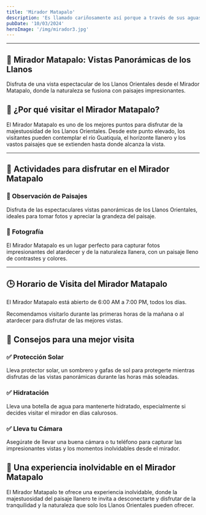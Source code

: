 ```yaml
---
title: 'Mirador Matapalo'
description: 'Es llamado cariñosamente así porque a través de sus aguas cristalinas puedes observar tonos amarillos, azules, verdes, rojos y negros. Este milagro de la naturaleza se debe a la Macarenia clavigera, una planta acuática endémica que al contacto con los rayos del sol ‘pinta’ de hermosos colores a Caño Cristales.'
pubDate: '10/03/2024'
heroImage: '/img/mirador3.jpg'
---
```


---
<!-- Sección Principal con Parallax -->
<section class="relative bg-cover bg-center h-screen overflow-hidden" style="background-image: url('https://ejemplo.com/mirador-matapalo.jpg');">
  <!-- Fondo con transparencia -->
  <div class="absolute inset-0 bg-green-600 bg-opacity-50 flex items-center justify-center animate-fade-in">
    <!-- Contenedor de texto más amplio y estético -->
    <div class="text-center text-white p-12 max-w-2xl bg-opacity-90 bg-green-900 rounded-xl shadow-2xl transform hover:scale-105 transition duration-500">
      <h1 class="text-5xl font-bold animate-pulse text-shadow-md">
        🌄 Mirador Matapalo: Vistas Panorámicas de los Llanos
      </h1>
      <p class="mt-8 text-2xl leading-relaxed">
        Disfruta de una vista espectacular de los Llanos Orientales desde el Mirador Matapalo, donde la naturaleza se fusiona con paisajes impresionantes.
      </p>
    </div>
  </div>
</section>

<!-- Título centrado de "¿Por qué visitar el Mirador Matapalo?" -->
<div class="text-center mx-auto mt-16 mb-16" style="max-width: 600px;">
  <h2 class="text-4xl font-bold text-black leading-tight">
    🌟 ¿Por qué visitar el Mirador Matapalo?
  </h2>
</div>

<div class="p-8 bg-white shadow-lg rounded-lg mt-16 mb-16 text-center transition-transform transform hover:scale-105 hover:shadow-2xl duration-300">
  <p class="text-gray-700 text-xl leading-relaxed">
    El Mirador Matapalo es uno de los mejores puntos para disfrutar de la majestuosidad de los Llanos Orientales. Desde este punto elevado, los visitantes pueden contemplar el río Guatiquía, el horizonte llanero y los vastos paisajes que se extienden hasta donde alcanza la vista.
  </p>
</div>

---

<!-- Actividades para disfrutar en el Mirador Matapalo -->
<div class="text-center mx-auto mt-16 mb-16" style="max-width: 600px;">
  <h2 class="text-4xl font-bold text-black leading-tight">
    🌄 Actividades para disfrutar en el Mirador Matapalo
  </h2>
</div>

<div class="grid grid-cols-1 md:grid-cols-2 gap-8 mt-16 mb-16 text-center">
  
  <!-- Tarjeta 1: Observación de Paisajes -->
  <div class="bg-white shadow-xl rounded-lg p-6 transition-transform transform hover:scale-110 duration-500 hover:shadow-2xl hover:bg-green-100">
    <h3 class="text-2xl font-bold text-green-700 mb-4">🌅 Observación de Paisajes</h3>
    <p class="text-gray-600">
      Disfruta de las espectaculares vistas panorámicas de los Llanos Orientales, ideales para tomar fotos y apreciar la grandeza del paisaje.
    </p>
  </div>

  <!-- Tarjeta 2: Fotografía -->
  <div class="bg-white shadow-xl rounded-lg p-6 transition-transform transform hover:scale-110 duration-500 hover:shadow-2xl hover:bg-green-100">
    <h3 class="text-2xl font-bold text-green-700 mb-4">📸 Fotografía</h3>
    <p class="text-gray-600">
      El Mirador Matapalo es un lugar perfecto para capturar fotos impresionantes del atardecer y de la naturaleza llanera, con un paisaje lleno de contrastes y colores.
    </p>
  </div>

</div>

---

<!-- Horario del Mirador Matapalo -->
<div class="text-center mx-auto mt-16 mb-16" style="max-width: 600px;">
  <h2 class="text-4xl font-bold text-black leading-tight">
    🕒 Horario de Visita del Mirador Matapalo
  </h2>
</div>

<div class="relative bg-white p-10 shadow-lg rounded-lg max-w-4xl mx-auto mt-16 mb-16 transition-transform transform hover:scale-105 hover:shadow-2xl duration-500 text-center">
  <p class="text-xl text-gray-600">El Mirador Matapalo está abierto de <span class="font-bold text-green-700">6:00 AM</span> a <span class="font-bold text-green-700">7:00 PM</span>, todos los días.</p>
  <p class="mt-6 text-gray-500">Recomendamos visitarlo durante las primeras horas de la mañana o al atardecer para disfrutar de las mejores vistas.</p>
</div>

<!-- Consejos para una mejor visita -->
<div class="text-center mx-auto mt-16 mb-16" style="max-width: 600px;">
  <h2 class="text-4xl font-bold text-black leading-tight">
    📌 Consejos para una mejor visita
  </h2>
</div>

<div class="grid grid-cols-1 md:grid-cols-3 gap-10 mt-16 mb-16 max-w-6xl mx-auto text-center">
  
  <!-- Consejo 1: Protección Solar -->
  <div class="bg-gray-50 shadow-lg rounded-lg p-8 transition-transform transform hover:scale-105 duration-300">
    <h3 class="text-3xl font-bold text-green-800 flex items-center justify-center">
      ✅ Protección Solar
    </h3>
    <p class="text-xl text-gray-700 mt-6">
      Lleva protector solar, un sombrero y gafas de sol para protegerte mientras disfrutas de las vistas panorámicas durante las horas más soleadas.
    </p>
  </div>

  <!-- Consejo 2: Hidratación -->
  <div class="bg-gray-50 shadow-lg rounded-lg p-8 transition-transform transform hover:scale-105 duration-300">
    <h3 class="text-3xl font-bold text-green-800 flex items-center justify-center">
      ✅ Hidratación
    </h3>
    <p class="text-xl text-gray-700 mt-6">
      Lleva una botella de agua para mantenerte hidratado, especialmente si decides visitar el mirador en días calurosos.
    </p>
  </div>

  <!-- Consejo 3: Cámara Fotográfica -->
  <div class="bg-gray-50 shadow-lg rounded-lg p-8 transition-transform transform hover:scale-105 duration-300">
    <h3 class="text-3xl font-bold text-green-800 flex items-center justify-center">
      ✅ Lleva tu Cámara
    </h3>
    <p class="text-xl text-gray-700 mt-6">
      Asegúrate de llevar una buena cámara o tu teléfono para capturar las impresionantes vistas y los momentos inolvidables desde el mirador.
    </p>
  </div>

</div>

<!-- Una experiencia inolvidable en el Mirador Matapalo -->
<div class="text-center mx-auto mt-16 mb-16" style="max-width: 600px;">
  <h2 class="text-4xl font-bold text-black leading-tight">
    🌄 Una experiencia inolvidable en el Mirador Matapalo
  </h2>
</div>

<div class="bg-white shadow-lg rounded-lg p-10 text-center mt-16 mb-16 max-w-4xl mx-auto hover:bg-green-50 transition-transform transform hover:scale-105 duration-500">
  <p class="text-gray-700 text-xl leading-relaxed">
    El Mirador Matapalo te ofrece una experiencia inolvidable, donde la majestuosidad del paisaje llanero te invita a desconectarte y disfrutar de la tranquilidad y la naturaleza que solo los Llanos Orientales pueden ofrecer.
  </p>
</div>

